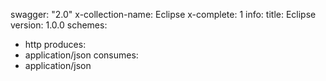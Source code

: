 swagger: "2.0"
x-collection-name: Eclipse
x-complete: 1
info:
  title: Eclipse
  version: 1.0.0
schemes:
- http
produces:
- application/json
consumes:
- application/json